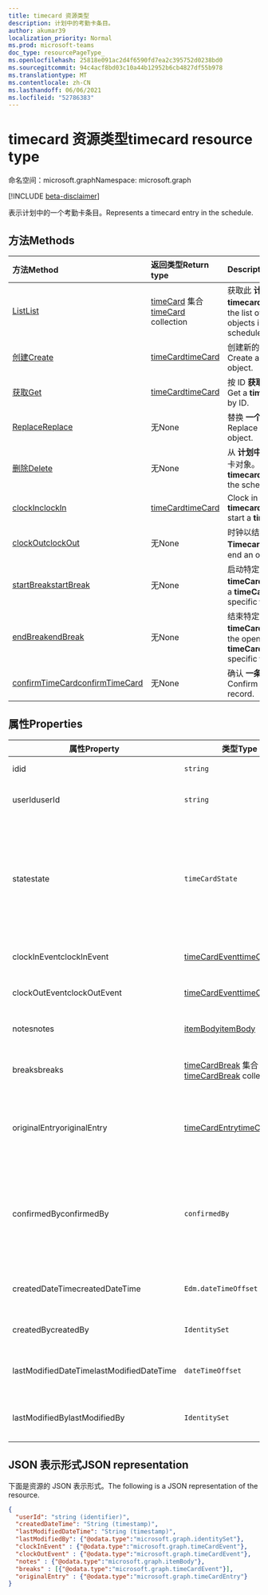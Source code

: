 ```yaml
---
title: timecard 资源类型
description: 计划中的考勤卡条目。
author: akumar39
localization_priority: Normal
ms.prod: microsoft-teams
doc_type: resourcePageType_
ms.openlocfilehash: 25818e091ac2d4f6590fd7ea2c395752d0238bd0
ms.sourcegitcommit: 94c4acf8bd03c10a44b12952b6cb4827df55b978
ms.translationtype: MT
ms.contentlocale: zh-CN
ms.lasthandoff: 06/06/2021
ms.locfileid: "52786383"
---
```

# <a name="timecard-resource-type"></a><span data-ttu-id="ec55b-103">timecard 资源类型</span><span class="sxs-lookup"><span data-stu-id="ec55b-103">timecard resource type</span></span>

<span data-ttu-id="ec55b-104">命名空间：microsoft.graph</span><span class="sxs-lookup"><span data-stu-id="ec55b-104">Namespace: microsoft.graph</span></span>

[!INCLUDE [beta-disclaimer](../../includes/beta-disclaimer.md)]

<span data-ttu-id="ec55b-105">表示计划中的一个考勤卡条目。</span><span class="sxs-lookup"><span data-stu-id="ec55b-105">Represents a timecard entry in the schedule.</span></span>

## <a name="methods"></a><span data-ttu-id="ec55b-106">方法</span><span class="sxs-lookup"><span data-stu-id="ec55b-106">Methods</span></span>

| <span data-ttu-id="ec55b-107">方法</span><span class="sxs-lookup"><span data-stu-id="ec55b-107">Method</span></span>       | <span data-ttu-id="ec55b-108">返回类型</span><span class="sxs-lookup"><span data-stu-id="ec55b-108">Return type</span></span>  |<span data-ttu-id="ec55b-109">Description</span><span class="sxs-lookup"><span data-stu-id="ec55b-109">Description</span></span>|
|:---------------|:--------|:----------|
|[<span data-ttu-id="ec55b-110">List</span><span class="sxs-lookup"><span data-stu-id="ec55b-110">List</span></span>](../api/timecard-list.md) | <span data-ttu-id="ec55b-111">[timeCard](timecard.md) 集合</span><span class="sxs-lookup"><span data-stu-id="ec55b-111">[timeCard](timecard.md) collection</span></span> | <span data-ttu-id="ec55b-112">获取此 **计划中的 timecard** 对象列表。</span><span class="sxs-lookup"><span data-stu-id="ec55b-112">Get the list of **timecard** objects in this schedule.</span></span>|
|[<span data-ttu-id="ec55b-113">创建</span><span class="sxs-lookup"><span data-stu-id="ec55b-113">Create</span></span>](../api/timecard-post.md) | [<span data-ttu-id="ec55b-114">timeCard</span><span class="sxs-lookup"><span data-stu-id="ec55b-114">timeCard</span></span>](timecard.md) | <span data-ttu-id="ec55b-115">创建新的 **时间卡** 对象。</span><span class="sxs-lookup"><span data-stu-id="ec55b-115">Create a new **timecard** object.</span></span>|
|[<span data-ttu-id="ec55b-116">获取</span><span class="sxs-lookup"><span data-stu-id="ec55b-116">Get</span></span>](../api/timecard-get.md) | [<span data-ttu-id="ec55b-117">timeCard</span><span class="sxs-lookup"><span data-stu-id="ec55b-117">timeCard</span></span>](timecard.md) | <span data-ttu-id="ec55b-118">按 ID **获取** 时间卡对象。</span><span class="sxs-lookup"><span data-stu-id="ec55b-118">Get a **timecard** object by ID.</span></span>|
|[<span data-ttu-id="ec55b-119">Replace</span><span class="sxs-lookup"><span data-stu-id="ec55b-119">Replace</span></span>](../api/timecard-replace.md) | <span data-ttu-id="ec55b-120">无</span><span class="sxs-lookup"><span data-stu-id="ec55b-120">None</span></span> | <span data-ttu-id="ec55b-121">替换 **一个时间卡** 对象。</span><span class="sxs-lookup"><span data-stu-id="ec55b-121">Replace a **timecard** object.</span></span>|
|[<span data-ttu-id="ec55b-122">删除</span><span class="sxs-lookup"><span data-stu-id="ec55b-122">Delete</span></span>](../api/timecard-delete.md) | <span data-ttu-id="ec55b-123">无</span><span class="sxs-lookup"><span data-stu-id="ec55b-123">None</span></span> | <span data-ttu-id="ec55b-124">从 **计划中删除** 一个时间卡对象。</span><span class="sxs-lookup"><span data-stu-id="ec55b-124">Delete a **timecard** object from the schedule.</span></span>|
|[<span data-ttu-id="ec55b-125">clockIn</span><span class="sxs-lookup"><span data-stu-id="ec55b-125">clockIn</span></span>](../api/timecard-clockin.md) | [<span data-ttu-id="ec55b-126">timeCard</span><span class="sxs-lookup"><span data-stu-id="ec55b-126">timeCard</span></span>](timecard.md) | <span data-ttu-id="ec55b-127">Clock in to start a **timecard**.</span><span class="sxs-lookup"><span data-stu-id="ec55b-127">Clock in to start a **timecard**.</span></span>|
|[<span data-ttu-id="ec55b-128">clockOut</span><span class="sxs-lookup"><span data-stu-id="ec55b-128">clockOut</span></span>](../api/timecard-clockout.md) | <span data-ttu-id="ec55b-129">无</span><span class="sxs-lookup"><span data-stu-id="ec55b-129">None</span></span> | <span data-ttu-id="ec55b-130">时钟以结束打开的 **Timecard**。</span><span class="sxs-lookup"><span data-stu-id="ec55b-130">Clock out to end an open **timecard**.</span></span>|
|[<span data-ttu-id="ec55b-131">startBreak</span><span class="sxs-lookup"><span data-stu-id="ec55b-131">startBreak</span></span>](../api/timecard-startbreak.md) | <span data-ttu-id="ec55b-132">无</span><span class="sxs-lookup"><span data-stu-id="ec55b-132">None</span></span> | <span data-ttu-id="ec55b-133">启动特定时间卡 中的 **timeCardBreak** **。**</span><span class="sxs-lookup"><span data-stu-id="ec55b-133">Start a **timeCardBreak** in a specific **timecard**.</span></span>|
|[<span data-ttu-id="ec55b-134">endBreak</span><span class="sxs-lookup"><span data-stu-id="ec55b-134">endBreak</span></span>](../api/timecard-endbreak.md) | <span data-ttu-id="ec55b-135">无</span><span class="sxs-lookup"><span data-stu-id="ec55b-135">None</span></span> | <span data-ttu-id="ec55b-136">结束特定时间卡中打开的 **timeCardBreak。** </span><span class="sxs-lookup"><span data-stu-id="ec55b-136">End the open **timeCardBreak** in a specific **timecard**.</span></span>|
|[<span data-ttu-id="ec55b-137">confirmTimeCard</span><span class="sxs-lookup"><span data-stu-id="ec55b-137">confirmTimeCard</span></span>](../api/timecard-confirm.md) | <span data-ttu-id="ec55b-138">无</span><span class="sxs-lookup"><span data-stu-id="ec55b-138">None</span></span> | <span data-ttu-id="ec55b-139">确认 **一条时间卡** 记录。</span><span class="sxs-lookup"><span data-stu-id="ec55b-139">Confirm a **timecard** record.</span></span>|

## <a name="properties"></a><span data-ttu-id="ec55b-140">属性</span><span class="sxs-lookup"><span data-stu-id="ec55b-140">Properties</span></span>
|<span data-ttu-id="ec55b-141">属性</span><span class="sxs-lookup"><span data-stu-id="ec55b-141">Property</span></span>               |<span data-ttu-id="ec55b-142">类型</span><span class="sxs-lookup"><span data-stu-id="ec55b-142">Type</span></span>           |<span data-ttu-id="ec55b-143">说明</span><span class="sxs-lookup"><span data-stu-id="ec55b-143">Description</span></span>                                                                |
|-----------------------|---------------|---------------------------------------------------------------------------|
| <span data-ttu-id="ec55b-144">id</span><span class="sxs-lookup"><span data-stu-id="ec55b-144">id</span></span>                    |`string`  |<span data-ttu-id="ec55b-145">timeCard的 ID。</span><span class="sxs-lookup"><span data-stu-id="ec55b-145">ID of the **timeCard**.</span></span>|
| <span data-ttu-id="ec55b-146">userId</span><span class="sxs-lookup"><span data-stu-id="ec55b-146">userId</span></span>                    |`string` |<span data-ttu-id="ec55b-147">**timeCard** 所属的用户 ID。</span><span class="sxs-lookup"><span data-stu-id="ec55b-147">User ID to which  the **timeCard** belongs.</span></span> |
| <span data-ttu-id="ec55b-148">state</span><span class="sxs-lookup"><span data-stu-id="ec55b-148">state</span></span>                 |`timeCardState`  | <span data-ttu-id="ec55b-149">**timeCard** 在其生命周期中的当前状态。可能的值是 `clockedIn` `onBreak` `clockedOut` ：、、、。 `unknownFutureValue`</span><span class="sxs-lookup"><span data-stu-id="ec55b-149">The current state of the **timeCard** during its life cycle.Possible values are: `clockedIn`, `onBreak`, `clockedOut`, `unknownFutureValue`.</span></span>|
| <span data-ttu-id="ec55b-150">clockInEvent</span><span class="sxs-lookup"><span data-stu-id="ec55b-150">clockInEvent</span></span>       |[<span data-ttu-id="ec55b-151">timeCardEvent</span><span class="sxs-lookup"><span data-stu-id="ec55b-151">timeCardEvent</span></span>](../resources/timecardevent.md)    | <span data-ttu-id="ec55b-152">timeCard 的 **时钟事件**。</span><span class="sxs-lookup"><span data-stu-id="ec55b-152">The clock-in event of the **timeCard**.</span></span> |
| <span data-ttu-id="ec55b-153">clockOutEvent</span><span class="sxs-lookup"><span data-stu-id="ec55b-153">clockOutEvent</span></span>                 |[<span data-ttu-id="ec55b-154">timeCardEvent</span><span class="sxs-lookup"><span data-stu-id="ec55b-154">timeCardEvent</span></span>](../resources/timecardevent.md)  |<span data-ttu-id="ec55b-155">timeCard 的 **时钟出事件**。</span><span class="sxs-lookup"><span data-stu-id="ec55b-155">The clock-out event of the **timeCard**.</span></span> |
| <span data-ttu-id="ec55b-156">notes</span><span class="sxs-lookup"><span data-stu-id="ec55b-156">notes</span></span>                 | [<span data-ttu-id="ec55b-157">itemBody</span><span class="sxs-lookup"><span data-stu-id="ec55b-157">itemBody</span></span>](itembody.md)  |<span data-ttu-id="ec55b-158">有关 **timeCard 的注释**。</span><span class="sxs-lookup"><span data-stu-id="ec55b-158">Notes about the **timeCard**.</span></span> |
| <span data-ttu-id="ec55b-159">breaks</span><span class="sxs-lookup"><span data-stu-id="ec55b-159">breaks</span></span>    |<span data-ttu-id="ec55b-160">[timeCardBreak](timecardbreak.md) 集合</span><span class="sxs-lookup"><span data-stu-id="ec55b-160">[timeCardBreak](timecardbreak.md) collection</span></span>  |<span data-ttu-id="ec55b-161">与 **timeCard** 关联的中断列表。</span><span class="sxs-lookup"><span data-stu-id="ec55b-161">The list of breaks associated with the **timeCard**.</span></span>|
| <span data-ttu-id="ec55b-162">originalEntry</span><span class="sxs-lookup"><span data-stu-id="ec55b-162">originalEntry</span></span>| [<span data-ttu-id="ec55b-163">timeCardEntry</span><span class="sxs-lookup"><span data-stu-id="ec55b-163">timeCardEntry</span></span>](../resources/timecardentry.md) | <span data-ttu-id="ec55b-164">用户编辑之前 timeCard 的原始 **timeCardEntry。** </span><span class="sxs-lookup"><span data-stu-id="ec55b-164">The original **timeCardEntry** of the **timeCard**, before user edits.</span></span> |
| <span data-ttu-id="ec55b-165">confirmedBy</span><span class="sxs-lookup"><span data-stu-id="ec55b-165">confirmedBy</span></span> |`confirmedBy`    | <span data-ttu-id="ec55b-166">指示此 **timeCard** 条目是否得到确认。</span><span class="sxs-lookup"><span data-stu-id="ec55b-166">Indicate if this **timeCard** entry is confirmed.</span></span> <span data-ttu-id="ec55b-167">可取值为：`none`、`user`、`manager`、`unknownFutureValue`。</span><span class="sxs-lookup"><span data-stu-id="ec55b-167">Possible values are `none`, `user`, `manager`, `unknownFutureValue`.</span></span>|
|<span data-ttu-id="ec55b-168">createdDateTime</span><span class="sxs-lookup"><span data-stu-id="ec55b-168">createdDateTime</span></span>|`Edm.dateTimeOffset`| <span data-ttu-id="ec55b-169">创建 **timeCard** 的时间戳。</span><span class="sxs-lookup"><span data-stu-id="ec55b-169">The timestamp in which the **timeCard** was created.</span></span> |
|<span data-ttu-id="ec55b-170">createdBy</span><span class="sxs-lookup"><span data-stu-id="ec55b-170">createdBy</span></span>|`IdentitySet`| <span data-ttu-id="ec55b-171">创建实体的人的标识。</span><span class="sxs-lookup"><span data-stu-id="ec55b-171">Identity of the person who created the entity.</span></span> |
|<span data-ttu-id="ec55b-172">lastModifiedDateTime</span><span class="sxs-lookup"><span data-stu-id="ec55b-172">lastModifiedDateTime</span></span>|`dateTimeOffset`| <span data-ttu-id="ec55b-173">上次修改 **timeCard** 的时间戳。</span><span class="sxs-lookup"><span data-stu-id="ec55b-173">The timestamp in which the **timeCard** was last modified.</span></span>|
|<span data-ttu-id="ec55b-174">lastModifiedBy</span><span class="sxs-lookup"><span data-stu-id="ec55b-174">lastModifiedBy</span></span>| `IdentitySet`| <span data-ttu-id="ec55b-175">上次修改实体的人的标识。</span><span class="sxs-lookup"><span data-stu-id="ec55b-175">Identity of the person who last modified the entity.</span></span>|

## <a name="json-representation"></a><span data-ttu-id="ec55b-176">JSON 表示形式</span><span class="sxs-lookup"><span data-stu-id="ec55b-176">JSON representation</span></span>

<span data-ttu-id="ec55b-177">下面是资源的 JSON 表示形式。</span><span class="sxs-lookup"><span data-stu-id="ec55b-177">The following is a JSON representation of the resource.</span></span>

<!-- {
  "blockType": "resource",
  "keyProperty": "id",
  "@odata.type": "microsoft.graph.timeCard",
   "baseType":"microsoft.graph.changeTrackedEntity"
}-->

```json
{
  "userId": "string (identifier)",
  "createdDateTime": "String (timestamp)",
  "lastModifiedDateTime": "String (timestamp)",
  "lastModifiedBy": {"@odata.type":"microsoft.graph.identitySet"},
  "clockInEvent" : {"@odata.type":"microsoft.graph.timeCardEvent"},
  "clockOutEvent" : {"@odata.type":"microsoft.graph.timeCardEvent"},
  "notes" : {"@odata.type":"microsoft.graph.itemBody"},
  "breaks" : [{"@odata.type":"microsoft.graph.timeCardEvent"}],
  "originalEntry" : {"@odata.type":"microsoft.graph.timeCardEntry"}
}
```

<!-- uuid: 8fcb5dbc-d5aa-4681-8e31-b001d5168d79
2015-10-25 14:57:30 UTC -->
<!--
{
  "type": "#page.annotation",
  "description": "timeCard resource",
  "keywords": "",
  "section": "documentation",
  "tocPath": "",
  "suppressions": []
}
-->
